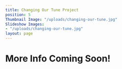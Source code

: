 ```yaml
---
title: Changing Our Tune Project
position: 5
Thumbnail Image: "/uploads/changing-our-tune.jpg"
Slideshow Images:
- "/uploads/changing-our-tune.jpg"
layout: page
---
```


# More Info Coming Soon!